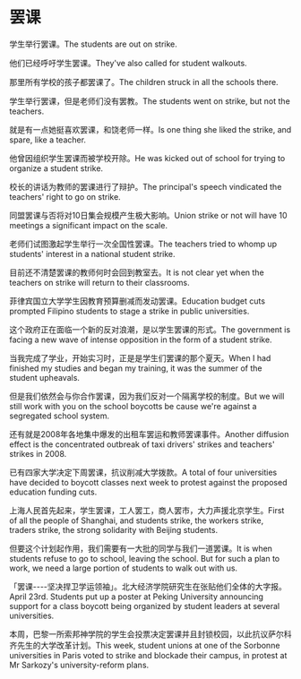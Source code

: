# 罢课

<p><span class="chinese">学生举行罢课。</span><span class="english">The students are out on strike.</span></p>

<p><span class="chinese">他们已经呼吁学生罢课。</span><span class="english">They've also called for student walkouts.</span></p>

<p><span class="chinese">那里所有学校的孩子都罢课了。</span><span class="english">The children struck in all the schools there.</span></p>

<p><span class="chinese">学生举行罢课，但是老师们没有罢教。</span><span class="english">The students went on strike, but not the teachers.</span></p>

<p><span class="chinese">就是有一点她挺喜欢罢课，和饶老师一样。</span><span class="english">Is one thing she liked the strike, and spare, like a teacher.</span></p>

<p><span class="chinese">他曾因组织学生罢课而被学校开除。</span><span class="english">He was kicked out of school for trying to organize a student strike.</span></p>

<p><span class="chinese">校长的讲话为教师的罢课进行了辩护。</span><span class="english">The principal's speech vindicated the teachers' right to go on strike.</span></p>

<p><span class="chinese">同盟罢课与否将对10日集会规模产生极大影响。</span><span class="english">Union strike or not will have 10 meetings a significant impact on the scale.</span></p>

<p><span class="chinese">老师们试图激起学生举行一次全国性罢课。</span><span class="english">The teachers tried to whomp up students' interest in a national student strike.</span></p>

<p><span class="chinese">目前还不清楚罢课的教师何时会回到教室去。</span><span class="english">It is not clear yet when the teachers on strike will return to their classrooms.</span></p>

<p><span class="chinese">菲律宾国立大学学生因教育预算删减而发动罢课。</span><span class="english">Education budget cuts prompted Filipino students to stage a strike in public universities.</span></p>

<p><span class="chinese">这个政府正在面临一个新的反对浪潮，是以学生罢课的形式。</span><span class="english">The government is facing a new wave of intense opposition in the form of a student strike.</span></p>

<p><span class="chinese">当我完成了学业，开始实习时，正是是学生们罢课的那个夏天。</span><span class="english">When I had finished my studies and began my training, it was the summer of the student upheavals.</span></p>

<p><span class="chinese">但是我们依然会与你合作罢课，因为我们反对一个隔离学校的制度。</span><span class="english">But we will still work with you on the school boycotts be cause we're against a segregated school system.</span></p>

<p><span class="chinese">还有就是2008年各地集中爆发的出租车罢运和教师罢课事件。</span><span class="english">Another diffusion effect is the concentrated outbreak of taxi drivers' strikes and teachers' strikes in 2008.</span></p>

<p><span class="chinese">已有四家大学决定下周罢课，抗议削减大学拨款。</span><span class="english">A total of four universities have decided to boycott classes next week to protest against the proposed education funding cuts.</span></p>

<p><span class="chinese">上海人民首先起来，学生罢课，工人罢工，商人罢市，大力声援北京学生。</span><span class="english">First of all the people of Shanghai, and students strike, the workers strike, traders strike, the strong solidarity with Beijing students.</span></p>

<p><span class="chinese">但要这个计划起作用，我们需要有一大批的同学与我们一道罢课。</span><span class="english">It is when students refuse to go to school, leaving the school. But for such a plan to work, we need a large portion of students to walk out with us.</span></p>

<p><span class="chinese">「罢课----坚决捍卫学运领袖」。北大经济学院研究生在张贴他们全体的大字报。</span><span class="english">April 23rd. Students put up a poster at Peking University announcing support for a class boycott being organized by student leaders at several universities.</span></p>

<p><span class="chinese">本周，巴黎一所索邦神学院的学生会投票决定罢课并且封锁校园，以此抗议萨尔科齐先生的大学改革计划。</span><span class="english">This week, student unions at one of the Sorbonne universities in Paris voted to strike and blockade their campus, in protest at Mr Sarkozy's university-reform plans.</span></p>

